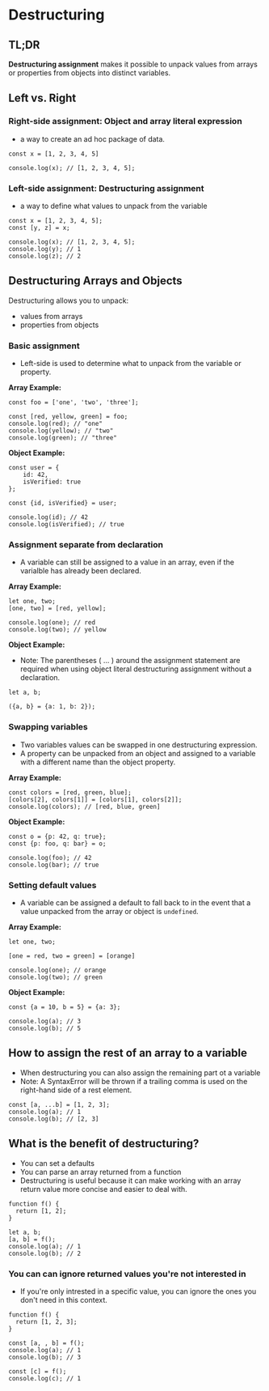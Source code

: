 # Destructuring

## TL;DR
**Destructuring assignment** makes it possible to unpack values from arrays or properties from objects into distinct variables.

## Left vs. Right

### Right-side assignment: Object and array literal expression
- a way to create an ad hoc package of data. 
```
const x = [1, 2, 3, 4, 5]

console.log(x); // [1, 2, 3, 4, 5];
```

### Left-side assignment: Destructuring assignment
- a way to define what values to unpack from the variable
```
const x = [1, 2, 3, 4, 5];
const [y, z] = x;

console.log(x); // [1, 2, 3, 4, 5];
console.log(y); // 1
console.log(z); // 2
```

## Destructuring Arrays and Objects
Destructuring allows you to unpack:
- values from arrays
- properties from objects

### Basic assignment
- Left-side is used to determine what to unpack from the variable or property.

**Array Example:**
```
const foo = ['one', 'two', 'three'];

const [red, yellow, green] = foo;
console.log(red); // "one"
console.log(yellow); // "two"
console.log(green); // "three"
```

**Object Example:**
```
const user = {
    id: 42,
    isVerified: true
};

const {id, isVerified} = user;

console.log(id); // 42
console.log(isVerified); // true
```

### Assignment separate from declaration
- A variable can still be assigned to a value in an array, even if the varialble has already been declared.

**Array Example:**
```
let one, two;
[one, two] = [red, yellow];

console.log(one); // red
console.log(two); // yellow
```

**Object Example:**
- Note: The parentheses ( ... ) around the assignment statement are required when using object literal destructuring assignment without a declaration.
```
let a, b;

({a, b} = {a: 1, b: 2});
```

### Swapping variables 
- Two variables values can be swapped in one destructuring expression.
- A property can be unpacked from an object and assigned to a variable with a different name than the object property.

**Array Example:**
```
const colors = [red, green, blue];
[colors[2], colors[1]] = [colors[1], colors[2]];
console.log(colors); // [red, blue, green]
```

**Object Example:**
```
const o = {p: 42, q: true};
const {p: foo, q: bar} = o;

console.log(foo); // 42
console.log(bar); // true
```

### Setting default values
- A variable can be assigned a default to fall back to in the event that a value unpacked from the array or object is `undefined`.

**Array Example:**
```
let one, two;

[one = red, two = green] = [orange]

console.log(one); // orange
console.log(two); // green
```

**Object Example:**
```
const {a = 10, b = 5} = {a: 3};

console.log(a); // 3
console.log(b); // 5

``` 

## How to assign the rest of an array to a variable
- When destructuring you can also assign the remaining part ot a variable
- Note: A SyntaxError will be thrown if a trailing comma is used on the right-hand side of a rest element.
```
const [a, ...b] = [1, 2, 3];
console.log(a); // 1
console.log(b); // [2, 3]
```





## What is the benefit of destructuring?

-  You can set a defaults
-  You can parse an array returned from a function
- Destructuring is useful because it can make working with an array return value more concise and easier to deal with. 

```
function f() {
  return [1, 2];
}

let a, b;
[a, b] = f();
console.log(a); // 1
console.log(b); // 2
```

### You can can ignore returned values you're not interested in
- If you're only intrested in a specific value, you can ignore the ones you don't need in this context.

```
function f() {
  return [1, 2, 3];
}

const [a, , b] = f();
console.log(a); // 1
console.log(b); // 3

const [c] = f();
console.log(c); // 1

```
